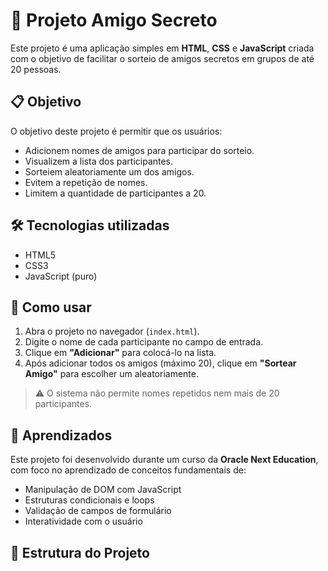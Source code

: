 # 🎁 Projeto Amigo Secreto

Este projeto é uma aplicação simples em **HTML**, **CSS** e **JavaScript** criada com o objetivo de facilitar o sorteio de amigos secretos em grupos de até 20 pessoas.

## 📋 Objetivo

O objetivo deste projeto é permitir que os usuários:

- Adicionem nomes de amigos para participar do sorteio.
- Visualizem a lista dos participantes.
- Sorteiem aleatoriamente um dos amigos.
- Evitem a repetição de nomes.
- Limitem a quantidade de participantes a 20.

## 🛠️ Tecnologias utilizadas

- HTML5
- CSS3
- JavaScript (puro)

## 🚀 Como usar

1. Abra o projeto no navegador (`index.html`).
2. Digite o nome de cada participante no campo de entrada.
3. Clique em **"Adicionar"** para colocá-lo na lista.
4. Após adicionar todos os amigos (máximo 20), clique em **"Sortear Amigo"** para escolher um aleatoriamente.

> ⚠️ O sistema não permite nomes repetidos nem mais de 20 participantes.

## 🧠 Aprendizados

Este projeto foi desenvolvido durante um curso da **Oracle Next Education**, com foco no aprendizado de conceitos fundamentais de:

- Manipulação de DOM com JavaScript
- Estruturas condicionais e loops
- Validação de campos de formulário
- Interatividade com o usuário

## 📁 Estrutura do Projeto

